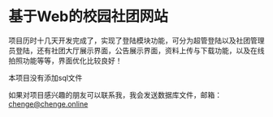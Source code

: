 # 基于Web的校园社团网站

​		项目历时十几天开发完成了，实现了登陆模块功能，可分为超管登陆以及社团管理员登陆，还有社团大厅展示界面，公告展示界面，资料上传与下载功能，以及在线拍照功能等等，界面优化比较良好！

本项目没有添加sql文件

如果对项目感兴趣的朋友可以联系我，我会发送数据库文件，邮箱：chenge@chenge.online
